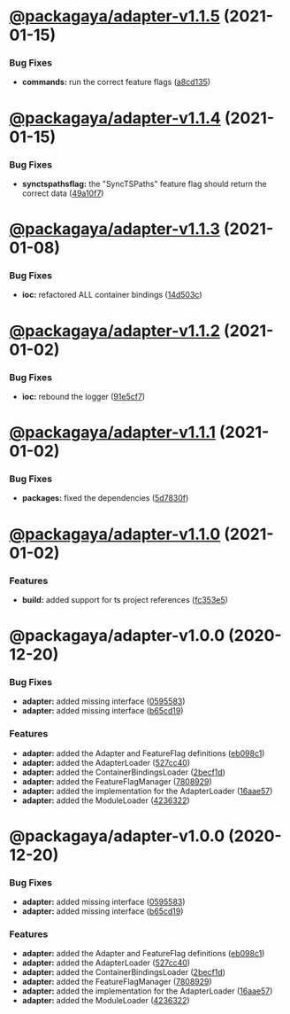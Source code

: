 # [@packagaya/adapter-v1.1.5](https://github.com/Packagaya/Packagaya/compare/@packagaya/adapter-v1.1.4...@packagaya/adapter-v1.1.5) (2021-01-15)


### Bug Fixes

* **commands:** run the correct feature flags ([a8cd135](https://github.com/Packagaya/Packagaya/commit/a8cd135b738a1a8af9c2d5d0a549d2e3b0dbfbd8))

# [@packagaya/adapter-v1.1.4](https://github.com/Packagaya/Packagaya/compare/@packagaya/adapter-v1.1.3...@packagaya/adapter-v1.1.4) (2021-01-15)


### Bug Fixes

* **synctspathsflag:** the "SyncTSPaths" feature flag should return the correct data ([49a10f7](https://github.com/Packagaya/Packagaya/commit/49a10f775a5707c6138c4cbf1629617ccd1b1e0a))

# [@packagaya/adapter-v1.1.3](https://github.com/Packagaya/Packagaya/compare/@packagaya/adapter-v1.1.2...@packagaya/adapter-v1.1.3) (2021-01-08)


### Bug Fixes

* **ioc:** refactored ALL container bindings ([14d503c](https://github.com/Packagaya/Packagaya/commit/14d503cd2f43b023d01919f8145cfc2021905d6e))

# [@packagaya/adapter-v1.1.2](https://github.com/Packagaya/Packagaya/compare/@packagaya/adapter-v1.1.1...@packagaya/adapter-v1.1.2) (2021-01-02)


### Bug Fixes

* **ioc:** rebound the logger ([91e5cf7](https://github.com/Packagaya/Packagaya/commit/91e5cf7138f6ef22b0aaf7c1336242e389d9393e))

# [@packagaya/adapter-v1.1.1](https://github.com/Packagaya/Packagaya/compare/@packagaya/adapter-v1.1.0...@packagaya/adapter-v1.1.1) (2021-01-02)


### Bug Fixes

* **packages:** fixed the dependencies ([5d7830f](https://github.com/Packagaya/Packagaya/commit/5d7830fe50c4bd7183c724e121b8c6e5a127c755))

# [@packagaya/adapter-v1.1.0](https://github.com/Packagaya/Packagaya/compare/@packagaya/adapter-v1.0.0...@packagaya/adapter-v1.1.0) (2021-01-02)


### Features

* **build:** added support for ts project references ([fc353e5](https://github.com/Packagaya/Packagaya/commit/fc353e5e9d0f297514d3d18d30e173d7fa0261e2))

# @packagaya/adapter-v1.0.0 (2020-12-20)


### Bug Fixes

* **adapter:** added missing interface ([0595583](https://github.com/Packagaya/Packagaya/commit/059558303a8a739276470d7ed6465608e5e3d56a))
* **adapter:** added missing interface ([b65cd19](https://github.com/Packagaya/Packagaya/commit/b65cd19ec00a2642241f64a0f1337bfcadbc3fef))


### Features

* **adapter:** added the Adapter and FeatureFlag definitions ([eb098c1](https://github.com/Packagaya/Packagaya/commit/eb098c1a55c43ab410cc5ef3c91de44feceb6c0e))
* **adapter:** added the AdapterLoader ([527cc40](https://github.com/Packagaya/Packagaya/commit/527cc406da355064708a9feae76aa757194349ab))
* **adapter:** added the ContainerBindingsLoader ([2becf1d](https://github.com/Packagaya/Packagaya/commit/2becf1d255d555c2a2a3db3fd18f5e7a45e0baae))
* **adapter:** added the FeatureFlagManager ([7808929](https://github.com/Packagaya/Packagaya/commit/7808929f507e6dfbf0491affe9ee4145597928d4))
* **adapter:** added the implementation for the AdapterLoader ([16aae57](https://github.com/Packagaya/Packagaya/commit/16aae57faa986c7387be3f169a41c213f9862415))
* **adapter:** added the ModuleLoader ([4236322](https://github.com/Packagaya/Packagaya/commit/423632219262752259efb9ed6801ee266f2b9805))

# @packagaya/adapter-v1.0.0 (2020-12-20)

### Bug Fixes

-   **adapter:** added missing interface ([0595583](https://github.com/Packagaya/Packagaya/commit/059558303a8a739276470d7ed6465608e5e3d56a))
-   **adapter:** added missing interface ([b65cd19](https://github.com/Packagaya/Packagaya/commit/b65cd19ec00a2642241f64a0f1337bfcadbc3fef))

### Features

-   **adapter:** added the Adapter and FeatureFlag definitions ([eb098c1](https://github.com/Packagaya/Packagaya/commit/eb098c1a55c43ab410cc5ef3c91de44feceb6c0e))
-   **adapter:** added the AdapterLoader ([527cc40](https://github.com/Packagaya/Packagaya/commit/527cc406da355064708a9feae76aa757194349ab))
-   **adapter:** added the ContainerBindingsLoader ([2becf1d](https://github.com/Packagaya/Packagaya/commit/2becf1d255d555c2a2a3db3fd18f5e7a45e0baae))
-   **adapter:** added the FeatureFlagManager ([7808929](https://github.com/Packagaya/Packagaya/commit/7808929f507e6dfbf0491affe9ee4145597928d4))
-   **adapter:** added the implementation for the AdapterLoader ([16aae57](https://github.com/Packagaya/Packagaya/commit/16aae57faa986c7387be3f169a41c213f9862415))
-   **adapter:** added the ModuleLoader ([4236322](https://github.com/Packagaya/Packagaya/commit/423632219262752259efb9ed6801ee266f2b9805))
